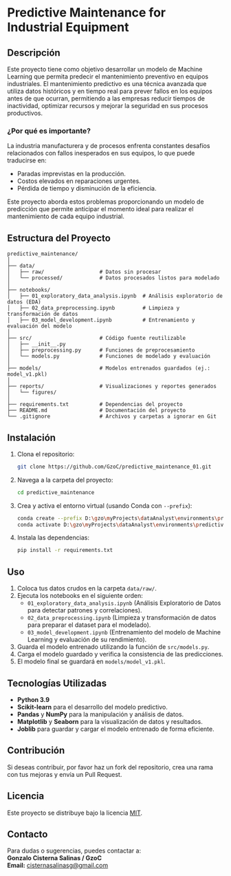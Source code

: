 # Predictive Maintenance for Industrial Equipment

## Descripción
Este proyecto tiene como objetivo desarrollar un modelo de Machine Learning que permita predecir el mantenimiento preventivo en equipos industriales. El mantenimiento predictivo es una técnica avanzada que utiliza datos históricos y en tiempo real para prever fallos en los equipos antes de que ocurran, permitiendo a las empresas reducir tiempos de inactividad, optimizar recursos y mejorar la seguridad en sus procesos productivos.

### ¿Por qué es importante?
La industria manufacturera y de procesos enfrenta constantes desafíos relacionados con fallos inesperados en sus equipos, lo que puede traducirse en:
- Paradas imprevistas en la producción.
- Costos elevados en reparaciones urgentes.
- Pérdida de tiempo y disminución de la eficiencia.

Este proyecto aborda estos problemas proporcionando un modelo de predicción que permite anticipar el momento ideal para realizar el mantenimiento de cada equipo industrial.

## Estructura del Proyecto
```
predictive_maintenance/
│
├── data/
│   ├── raw/                  # Datos sin procesar
│   └── processed/            # Datos procesados listos para modelado
│
├── notebooks/
│   ├── 01_exploratory_data_analysis.ipynb  # Análisis exploratorio de datos (EDA)
│   ├── 02_data_preprocessing.ipynb         # Limpieza y transformación de datos
│   ├── 03_model_development.ipynb          # Entrenamiento y evaluación del modelo
│
├── src/                      # Código fuente reutilizable
│   ├── __init__.py
│   ├── preprocessing.py      # Funciones de preprocesamiento
│   └── models.py             # Funciones de modelado y evaluación
│
├── models/                   # Modelos entrenados guardados (ej.: model_v1.pkl)
│
├── reports/                  # Visualizaciones y reportes generados
│   └── figures/
│
├── requirements.txt          # Dependencias del proyecto
├── README.md                 # Documentación del proyecto
└── .gitignore                # Archivos y carpetas a ignorar en Git
```

## Instalación

1. Clona el repositorio:
   ```bash
   git clone https://github.com/GzoC/predictive_maintenance_01.git
   ```

2. Navega a la carpeta del proyecto:
   ```bash
   cd predictive_maintenance
   ```

3. Crea y activa el entorno virtual (usando Conda con `--prefix`):
   ```bash
   conda create --prefix D:\gzo\myProjects\dataAnalyst\environments\predictive_maintenance python=3.9
   conda activate D:\gzo\myProjects\dataAnalyst\environments\predictive_maintenance
   ```

4. Instala las dependencias:
   ```bash
   pip install -r requirements.txt
   ```

## Uso

1. Coloca tus datos crudos en la carpeta `data/raw/`.
2. Ejecuta los notebooks en el siguiente orden:
   - `01_exploratory_data_analysis.ipynb` (Análisis Exploratorio de Datos para detectar patrones y correlaciones).
   - `02_data_preprocessing.ipynb` (Limpieza y transformación de datos para preparar el dataset para el modelado).
   - `03_model_development.ipynb` (Entrenamiento del modelo de Machine Learning y evaluación de su rendimiento).
3. Guarda el modelo entrenado utilizando la función de `src/models.py`.
4. Carga el modelo guardado y verifica la consistencia de las predicciones.
5. El modelo final se guardará en `models/model_v1.pkl`.

## Tecnologías Utilizadas
- **Python 3.9**
- **Scikit-learn** para el desarrollo del modelo predictivo.
- **Pandas** y **NumPy** para la manipulación y análisis de datos.
- **Matplotlib** y **Seaborn** para la visualización de datos y resultados.
- **Joblib** para guardar y cargar el modelo entrenado de forma eficiente.

## Contribución

Si deseas contribuir, por favor haz un fork del repositorio, crea una rama con tus mejoras y envía un Pull Request.

## Licencia

Este proyecto se distribuye bajo la licencia [MIT](https://opensource.org/licenses/MIT).

## Contacto

Para dudas o sugerencias, puedes contactar a:  
**Gonzalo Cisterna Salinas / GzoC**  
**Email:** cisternasalinasg@gmail.com

